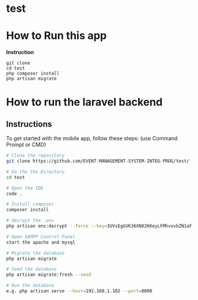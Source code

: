 # test


# How to Run this app # 

**Instruction**

```
git clone 
cd test
php composer install
php artisan migrate
```


# How to run the laravel backend

## Instructions

To get started with the mobile app, follow these steps: (use Command Prompt or CMD)

```sh
# Clone the repository
git clone https://github.com/EVENT-MANAGEMENT-SYSTEM-INTEG-PROG/test/

# Go the the Directory
cd test

# Open the IDE
code .

# Install composer
composer install

# decrypt the .env
php artisan env:decrypt --force --key=3UVsEgGVK36XN82KKeyLFMhvosbZN1aF

# Open XAMPP Control Panel
start the apache and mysql

# Migrate the database
php artisan migrate

# Seed the database
php artisan migrate:fresh --seed

# Run the database
e.g. php artisan serve --host=192.168.1.102 --port=8000
